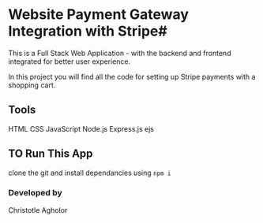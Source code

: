 # Website Payment Gateway Integration with Stripe#

This is a Full Stack Web Application - with the backend and frontend integrated for better user experience.

In this project you will find all the code for setting up Stripe payments with a shopping cart. 

## Tools #
HTML
CSS
JavaScript
Node.js
Express.js
ejs

## TO Run This App #
clone the git and install dependancies using ```npm i```

### Developed by ###
Christotle Agholor
